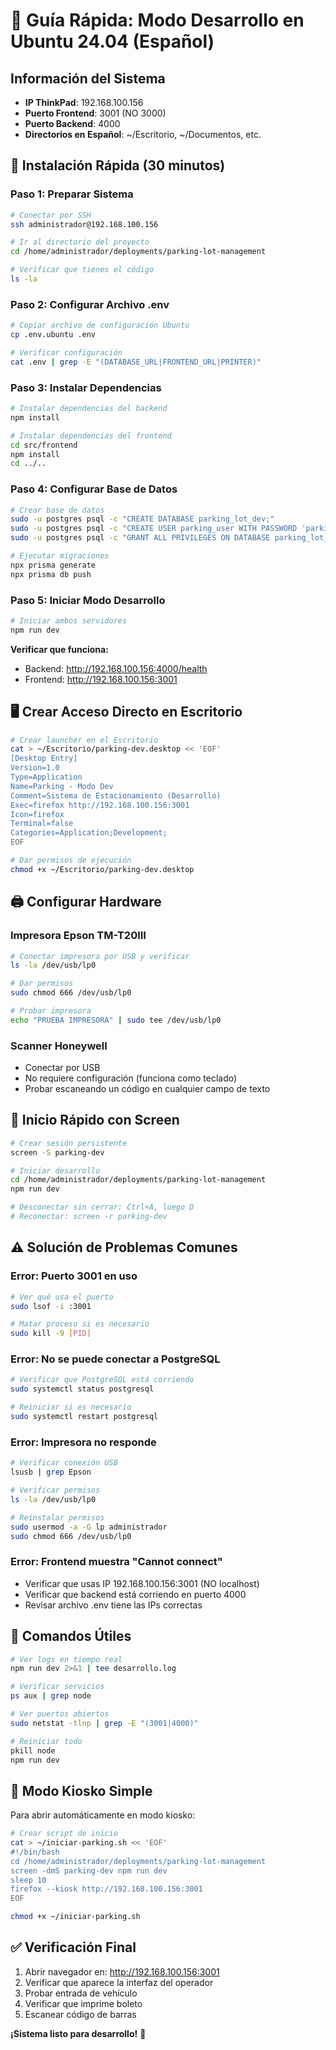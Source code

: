 # 🚀 Guía Rápida: Modo Desarrollo en Ubuntu 24.04 (Español)

## Información del Sistema
- **IP ThinkPad**: 192.168.100.156
- **Puerto Frontend**: 3001 (NO 3000)
- **Puerto Backend**: 4000
- **Directorios en Español**: ~/Escritorio, ~/Documentos, etc.

## 🔧 Instalación Rápida (30 minutos)

### Paso 1: Preparar Sistema
```bash
# Conectar por SSH
ssh administrador@192.168.100.156

# Ir al directorio del proyecto
cd /home/administrador/deployments/parking-lot-management

# Verificar que tienes el código
ls -la
```

### Paso 2: Configurar Archivo .env
```bash
# Copiar archivo de configuración Ubuntu
cp .env.ubuntu .env

# Verificar configuración
cat .env | grep -E "(DATABASE_URL|FRONTEND_URL|PRINTER)"
```

### Paso 3: Instalar Dependencias
```bash
# Instalar dependencias del backend
npm install

# Instalar dependencias del frontend
cd src/frontend
npm install
cd ../..
```

### Paso 4: Configurar Base de Datos
```bash
# Crear base de datos
sudo -u postgres psql -c "CREATE DATABASE parking_lot_dev;"
sudo -u postgres psql -c "CREATE USER parking_user WITH PASSWORD 'parking123';"
sudo -u postgres psql -c "GRANT ALL PRIVILEGES ON DATABASE parking_lot_dev TO parking_user;"

# Ejecutar migraciones
npx prisma generate
npx prisma db push
```

### Paso 5: Iniciar Modo Desarrollo
```bash
# Iniciar ambos servidores
npm run dev
```

**Verificar que funciona:**
- Backend: http://192.168.100.156:4000/health
- Frontend: http://192.168.100.156:3001

## 🖥️ Crear Acceso Directo en Escritorio

```bash
# Crear launcher en el Escritorio
cat > ~/Escritorio/parking-dev.desktop << 'EOF'
[Desktop Entry]
Version=1.0
Type=Application
Name=Parking - Modo Dev
Comment=Sistema de Estacionamiento (Desarrollo)
Exec=firefox http://192.168.100.156:3001
Icon=firefox
Terminal=false
Categories=Application;Development;
EOF

# Dar permisos de ejecución
chmod +x ~/Escritorio/parking-dev.desktop
```

## 🖨️ Configurar Hardware

### Impresora Epson TM-T20III
```bash
# Conectar impresora por USB y verificar
ls -la /dev/usb/lp0

# Dar permisos
sudo chmod 666 /dev/usb/lp0

# Probar impresora
echo "PRUEBA IMPRESORA" | sudo tee /dev/usb/lp0
```

### Scanner Honeywell
- Conectar por USB
- No requiere configuración (funciona como teclado)
- Probar escaneando un código en cualquier campo de texto

## 🚀 Inicio Rápido con Screen

```bash
# Crear sesión persistente
screen -S parking-dev

# Iniciar desarrollo
cd /home/administrador/deployments/parking-lot-management
npm run dev

# Desconectar sin cerrar: Ctrl+A, luego D
# Reconectar: screen -r parking-dev
```

## ⚠️ Solución de Problemas Comunes

### Error: Puerto 3001 en uso
```bash
# Ver qué usa el puerto
sudo lsof -i :3001

# Matar proceso si es necesario
sudo kill -9 [PID]
```

### Error: No se puede conectar a PostgreSQL
```bash
# Verificar que PostgreSQL está corriendo
sudo systemctl status postgresql

# Reiniciar si es necesario
sudo systemctl restart postgresql
```

### Error: Impresora no responde
```bash
# Verificar conexión USB
lsusb | grep Epson

# Verificar permisos
ls -la /dev/usb/lp0

# Reinstalar permisos
sudo usermod -a -G lp administrador
sudo chmod 666 /dev/usb/lp0
```

### Error: Frontend muestra "Cannot connect"
- Verificar que usas IP 192.168.100.156:3001 (NO localhost)
- Verificar que backend está corriendo en puerto 4000
- Revisar archivo .env tiene las IPs correctas

## 📝 Comandos Útiles

```bash
# Ver logs en tiempo real
npm run dev 2>&1 | tee desarrollo.log

# Verificar servicios
ps aux | grep node

# Ver puertos abiertos
sudo netstat -tlnp | grep -E "(3001|4000)"

# Reiniciar todo
pkill node
npm run dev
```

## 🏁 Modo Kiosko Simple

Para abrir automáticamente en modo kiosko:
```bash
# Crear script de inicio
cat > ~/iniciar-parking.sh << 'EOF'
#!/bin/bash
cd /home/administrador/deployments/parking-lot-management
screen -dmS parking-dev npm run dev
sleep 10
firefox --kiosk http://192.168.100.156:3001
EOF

chmod +x ~/iniciar-parking.sh
```

## ✅ Verificación Final

1. Abrir navegador en: http://192.168.100.156:3001
2. Verificar que aparece la interfaz del operador
3. Probar entrada de vehículo
4. Verificar que imprime boleto
5. Escanear código de barras

**¡Sistema listo para desarrollo!** 🎉